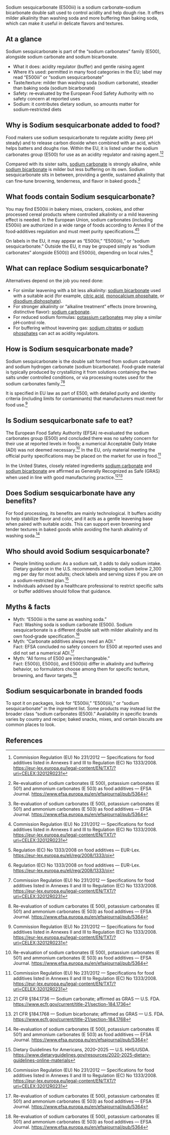 Sodium sesquicarbonate (E500iii) is a sodium carbonate–sodium bicarbonate double salt used to control acidity and help dough rise. It offers milder alkalinity than washing soda and more buffering than baking soda, which can make it useful in delicate flavors and textures.
<!--more-->

## At a glance
Sodium sesquicarbonate is part of the “sodium carbonates” family (E500), alongside sodium carbonate and sodium bicarbonate.

- What it does: acidity regulator (buffer) and gentle raising agent
- Where it’s used: permitted in many food categories in the EU; label may read “E500iii” or “sodium sesquicarbonate”
- Taste/texture: milder than washing soda (sodium carbonate), steadier than baking soda (sodium bicarbonate)
- Safety: re‑evaluated by the European Food Safety Authority with no safety concern at reported uses
- Sodium: it contributes dietary sodium, so amounts matter for sodium‑restricted diets

## Why is Sodium sesquicarbonate added to food?
Food makers use sodium sesquicarbonate to regulate acidity (keep pH steady) and to release carbon dioxide when combined with an acid, which helps batters and doughs rise. Within the EU, it is listed under the sodium carbonates group (E500) for use as an acidity regulator and raising agent.[^1][^2]

Compared with its sister salts, [sodium carbonate](/e500i-sodium-carbonate) is strongly alkaline, while [sodium bicarbonate](/e500ii-sodium-bicarbonate) is milder but less buffering on its own. Sodium sesquicarbonate sits in between, providing a gentle, sustained alkalinity that can fine‑tune browning, tenderness, and flavor in baked goods.[^2]

## What foods contain Sodium sesquicarbonate?
You may find E500iii in bakery mixes, crackers, cookies, and other processed cereal products where controlled alkalinity or a mild leavening effect is needed. In the European Union, sodium carbonates (including E500iii) are authorized in a wide range of foods according to Annex II of the food‑additives regulation and must meet purity specifications.[^1][^3]

On labels in the EU, it may appear as “E500iii,” “E500(iii),” or “sodium sesquicarbonate.” Outside the EU, it may be grouped simply as “sodium carbonates” alongside E500(i) and E500(ii), depending on local rules.[^3]

## What can replace Sodium sesquicarbonate?
Alternatives depend on the job you need done:

- For similar leavening with a bit less alkalinity: [sodium bicarbonate](/e500ii-sodium-bicarbonate) used with a suitable acid (for example, [citric acid](/e330-citric-acid), [monocalcium phosphate](/e341i-monocalcium-phosphate), or [disodium diphosphate](/e450i-disodium-diphosphate)).
- For stronger alkalinity or “alkaline treatment” effects (more browning, distinctive flavor): [sodium carbonate](/e500i-sodium-carbonate).
- For reduced sodium formulas: [potassium carbonates](/e501-potassium-carbonates) may play a similar pH‑control role.
- For buffering without leavening gas: [sodium citrates](/e331-sodium-citrates) or [sodium phosphates](/e339-sodium-phosphates) can act as acidity regulators.

## How is Sodium sesquicarbonate made?
Sodium sesquicarbonate is the double salt formed from sodium carbonate and sodium hydrogen carbonate (sodium bicarbonate). Food‑grade material is typically produced by crystallizing it from solutions containing the two salts under controlled conditions, or via processing routes used for the sodium carbonates family.[^1][^2]

It is specified in EU law as part of E500, with detailed purity and identity criteria (including limits for contaminants) that manufacturers must meet for food use.[^1]

## Is Sodium sesquicarbonate safe to eat?
The European Food Safety Authority (EFSA) re‑evaluated the sodium carbonates group (E500) and concluded there was no safety concern for their use at reported levels in foods; a numerical Acceptable Daily Intake (ADI) was not deemed necessary.[^2] In the EU, only material meeting the official purity specifications may be placed on the market for use in food.[^1]

In the United States, closely related ingredients [sodium carbonate](/e500i-sodium-carbonate) and [sodium bicarbonate](/e500ii-sodium-bicarbonate) are affirmed as Generally Recognized as Safe (GRAS) when used in line with good manufacturing practice.[^4][^5]

## Does Sodium sesquicarbonate have any benefits?
For food processing, its benefits are mainly technological. It buffers acidity to help stabilize flavor and color, and it acts as a gentle leavening base when paired with suitable acids. This can support even browning and tender textures in baked goods while avoiding the harsh alkalinity of washing soda.[^2]

## Who should avoid Sodium sesquicarbonate?
- People limiting sodium: As a sodium salt, it adds to daily sodium intake. Dietary guidance in the U.S. recommends keeping sodium below 2,300 mg per day for most adults; check labels and serving sizes if you are on a sodium‑restricted plan.[^6]
- Individuals advised by a healthcare professional to restrict specific salts or buffer additives should follow that guidance.

## Myths & facts
- Myth: “E500iii is the same as washing soda.”  
  Fact: Washing soda is sodium carbonate (E500i). Sodium sesquicarbonate is a different double salt with milder alkalinity and its own food‑grade specification.[^1]
- Myth: “Carbonate additives always need an ADI.”  
  Fact: EFSA concluded no safety concern for E500 at reported uses and did not set a numerical ADI.[^2]
- Myth: “All forms of E500 are interchangeable.”  
  Fact: E500(i), E500(ii), and E500(iii) differ in alkalinity and buffering behavior, so formulators choose among them for specific texture, browning, and flavor targets.[^2]

## Sodium sesquicarbonate in branded foods
To spot it on packages, look for “E500iii,” “E500(iii),” or “sodium sesquicarbonate” in the ingredient list. Some products may instead list the broader class “sodium carbonates (E500).” Availability in specific brands varies by country and recipe; baked snacks, mixes, and certain biscuits are common places to look.

## References
[^1]: Commission Regulation (EU) No 231/2012 — Specifications for food additives listed in Annexes II and III to Regulation (EC) No 1333/2008. https://eur-lex.europa.eu/legal-content/EN/TXT/?uri=CELEX:32012R0231
[^2]: Re-evaluation of sodium carbonates (E 500), potassium carbonates (E 501) and ammonium carbonates (E 503) as food additives — EFSA Journal. https://www.efsa.europa.eu/en/efsajournal/pub/5364
[^3]: Regulation (EC) No 1333/2008 on food additives — EUR-Lex. https://eur-lex.europa.eu/eli/reg/2008/1333/oj
[^4]: 21 CFR §184.1736 — Sodium carbonate; affirmed as GRAS — U.S. FDA. https://www.ecfr.gov/current/title-21/section-184.1736
[^5]: 21 CFR §184.1768 — Sodium bicarbonate; affirmed as GRAS — U.S. FDA. https://www.ecfr.gov/current/title-21/section-184.1768
[^6]: Dietary Guidelines for Americans, 2020–2025 — U.S. HHS/USDA. https://www.dietaryguidelines.gov/resources/2020-2025-dietary-guidelines-online-materials
